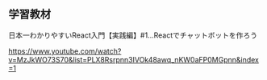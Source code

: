 ## 学習教材

日本一わかりやすいReact入門【実践編】#1...Reactでチャットボットを作ろう

https://www.youtube.com/watch?v=MzJkWO73S70&list=PLX8Rsrpnn3IVOk48awq_nKW0aFP0MGpnn&index=1
